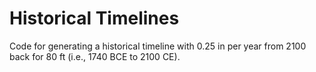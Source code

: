 Historical Timelines
====================

Code for generating a historical timeline with 0.25 in per year from 2100 back for 80 ft (i.e., 1740 BCE to 2100 CE).
